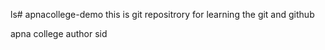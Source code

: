 ls# apnacollege-demo
this is git repositrory for learning the git and github 




apna college
author sid 

